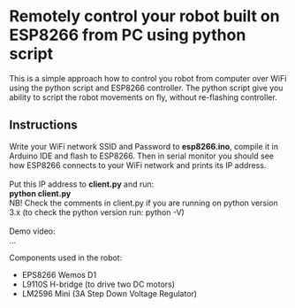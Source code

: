 <h1>Remotely control your robot built on ESP8266 from PC using python script</h1>

This is a simple approach how to control you robot from computer over WiFi using the python script and ESP8266 controller.
The python script give you ability to script the robot movements on fly, without re-flashing controller.

<h2>Instructions</h2>
Write your WiFi network SSID and Password to <b>esp8266.ino</b>, compile it in Arduino IDE and flash to ESP8266.
Then in serial monitor you should see how ESP8266 connects to your WiFi network and prints its IP address.<br/>
<br/>
Put this IP address to <b>client.py</b> and run:<br/>
<b>python client.py</b>
<br/>
NB! Check the comments in client.py if you are running on python version 3.x
(to check the python version run: python -V)<br/>
<br/>
Demo video:</br>
...

Components used in the robot:
- EPS8266 Wemos D1
- L9110S H-bridge (to drive two DC motors) 
- LM2596 Mini (3A Step Down Voltage Regulator)
